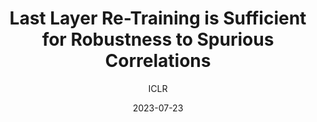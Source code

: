 ---
layout: seminar-post
title: "Last Layer Re-Training is Sufficient for Robustness to Spurious Correlations"
subtitle: 'ICLR'
categories: Computer Vision
tags: [Representation]
date: 2023-07-23
pdf_url: 'https://drive.google.com/file/d/1e8sScpkbqxsYMqWzTWZcEx_7b4mNsH40/preview'
---